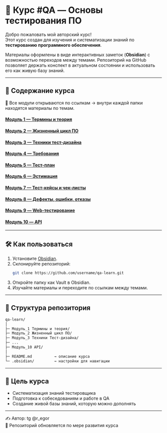 # 📘 Курс #QA — Основы тестирования ПО

Добро пожаловать мой авторский курс!  
Этот курс создан для изучения и систематизации знаний по **тестированию программного обеспечения**.  

Материалы оформлены в виде интерактивных заметок (**Obsidian**) с возможностью переходов между темами. Репозиторий на GitHub позволяет держать конспект в актуальном состоянии и использовать его как живую базу знаний.

---

## 🚀 Содержание курса
📂 Все модули открываются по ссылкам → внутри каждой папки находятся материалы по темам.

#### [Модуль 1 — Термины и теория](./Модуль_1%20Термины%20и%20теория)

#### [Модуль 2 — Жизненный цикл ПО](./Модуль_2%20Жизненный%20цикл%20ПО)

#### [Модуль 3 — Техники тест-дизайна](./Модуль_3%20Техники%20Тест-дизайна)

#### [Модуль 4 — Требования](./Модуль_4%20-%20Требования)

#### [Модуль 5 — Тест-план](./Модуль_5%20-%20Тест-план)

#### [Модуль 6 — Эстимация](./Модуль_6%20-%20Эстимация)

#### [Модуль 7 — Тест-кейсы и чек-листы](./Модуль_7%20-%20Тест-кейс%20и%20Чек-лист)

#### [Модуль 8 — Дефекты, ошибки, отказы](./Модуль_8%20-%20Дефекты,%20Ошибки,%20Отказы)

#### [Модуль 9 — Web-тестирование](./Модуль_9%20-%20WEB)

#### [Модуль 10 — API](./Модуль%2010%20-%20API)

---

## 🛠 Как пользоваться
1. Установите [Obsidian](https://obsidian.md/).  
2. Склонируйте репозиторий:  
   ```bash
   git clone https://github.com/username/qa-learn.git
   ```
3. Откройте папку как Vault в Obsidian.
4. Изучайте материалы и переходите по ссылкам между темами.
---
## 📂 Структура репозитория

```txt
qa-learn/
│
├─ Модуль_1 Термины и теория/
├─ Модуль_2 Жизненный цикл ПО/
├─ Модуль_3 Техники Тест-дизайна/
├─ ...
├─ Модуль_10 API/
│
├─ README.md          → описание курса
└─ .obsidian/         → настройки для навигации
```

---
## 🎯 Цель курса

- Систематизация знаний тестировщика
- Подготовка к собеседованиям и работе в QA
- Создание живой базы знаний, которую можно дополнять
---
✍️ Автор: tg @r_egor  
📌 Репозиторий обновляется по мере развития курса
